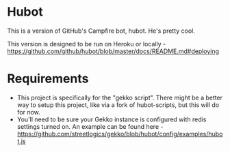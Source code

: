 # Hubot

This is a version of GitHub's Campfire bot, hubot. He's pretty cool.

This version is designed to be run on Heroku or locally - https://github.com/github/hubot/blob/master/docs/README.md#deploying

# Requirements

- This project is specifically for the "gekko script".  There might be a better way to setup this project, like via a fork of hubot-scripts, but this will do for now.
- You'll need to be sure your Gekko instance is configured with redis settings turned on.  An example can be found here - https://github.com/streetlogics/gekko/blob/hubot/config/examples/hubot.js

